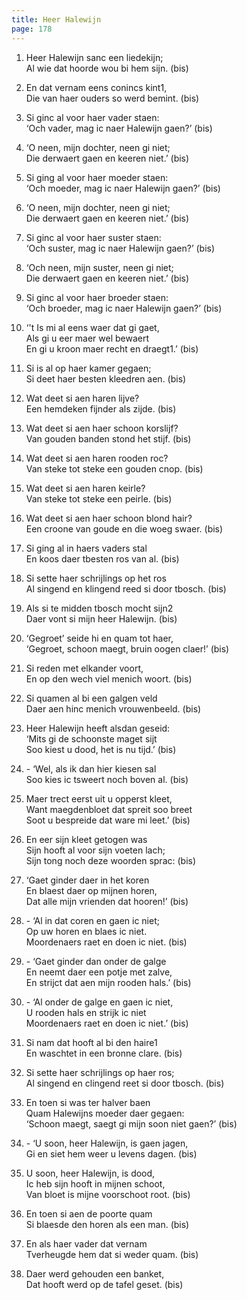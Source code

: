 ```yaml
---
title: Heer Halewijn
page: 178
---   
```


1. Heer Halewijn sanc een liedekijn;  
Al wie dat hoorde wou bi hem sijn. (bis)   


2. En dat vernam eens conincs kint1,  
Die van haer ouders so werd bemint. (bis)   


3. Si ginc al voor haer vader staen:  
‘Och vader, mag ic naer Halewijn gaen?’ (bis)   


4. ‘O neen, mijn dochter, neen gi niet;  
Die derwaert gaen en keeren niet.’ (bis)   


5. Si ging al voor haer moeder staen:  
‘Och moeder, mag ic naer Halewijn gaen?’ (bis)   


6. ‘O neen, mijn dochter, neen gi niet;  
Die derwaert gaen en keeren niet.’ (bis)   


7. Si ginc al voor haer suster staen:  
‘Och suster, mag ic naer Halewijn gaen?’ (bis)   


8. ‘Och neen, mijn suster, neen gi niet;  
Die derwaert gaen en keeren niet.’ (bis)   


9. Si ginc al voor haer broeder staen:  
‘Och broeder, mag ic naer Halewijn gaen?’ (bis)   


10. ‘'t Is mi al eens waer dat gi gaet,  
Als gi u eer maer wel bewaert  
En gi u kroon maer recht en draegt1.’ (bis)   


11. Si is al op haer kamer gegaen;  
Si deet haer besten kleedren aen. (bis)   


12. Wat deet si aen haren lijve?  
Een hemdeken fijnder als zijde. (bis)   


13. Wat deet si aen haer schoon korslijf?  
Van gouden banden stond het stijf. (bis)   


14. Wat deet si aen haren rooden roc?  
Van steke tot steke een gouden cnop. (bis)   


15. Wat deet si aen haren keirle?  
Van steke tot steke een peirle. (bis)   


16. Wat deet si aen haer schoon blond hair?  
Een croone van goude en die woeg swaer. (bis)   


17. Si ging al in haers vaders stal  
En koos daer tbesten ros van al. (bis)   


18. Si sette haer schrijlings op het ros  
Al singend en klingend reed si door tbosch. (bis)   


19. Als si te midden tbosch mocht sijn2  
Daer vont si mijn heer Halewijn. (bis)   


20. ‘Gegroet’ seide hi en quam tot haer,  
‘Gegroet, schoon maegt, bruin oogen claer!’ (bis)   


21. Si reden met elkander voort,  
En op den wech viel menich woort. (bis)   


22. Si quamen al bi een galgen veld  
Daer aen hinc menich vrouwenbeeld. (bis)   


23. Heer Halewijn heeft alsdan geseid:  
‘Mits gi de schoonste maget sijt  
Soo kiest u dood, het is nu tijd.’ (bis)   


24. \- ‘Wel, als ik dan hier kiesen sal  
Soo kies ic tsweert noch boven al. (bis)   


25. Maer trect eerst uit u opperst kleet,  
Want maegdenbloet dat spreit soo breet  
Soot u bespreide dat ware mi leet.’ (bis)   


26. En eer sijn kleet getogen was  
Sijn hooft al voor sijn voeten lach;  
Sijn tong noch deze woorden sprac: (bis)   


27. ‘Gaet ginder daer in het koren  
En blaest daer op mijnen horen,  
Dat alle mijn vrienden dat hooren!’ (bis)   


28. \- ‘Al in dat coren en gaen ic niet;  
Op uw horen en blaes ic niet.  
Moordenaers raet en doen ic niet. (bis)   


29. \- ‘Gaet ginder dan onder de galge  
En neemt daer een potje met zalve,  
En strijct dat aen mijn rooden hals.’ (bis)   


30. \- ‘Al onder de galge en gaen ic niet,  
U rooden hals en strijk ic niet  
Moordenaers raet en doen ic niet.’ (bis)   


31. Si nam dat hooft al bi den haire1  
En waschtet in een bronne clare. (bis)   


32. Si sette haer schrijlings op haer ros;  
Al singend en clingend reet si door tbosch. (bis)   


33. En toen si was ter halver baen  
Quam Halewijns moeder daer gegaen:  
‘Schoon maegt, saegt gi mijn soon niet gaen?’ (bis)   


34. \- ‘U soon, heer Halewijn, is gaen jagen,  
Gi en siet hem weer u levens dagen. (bis)   


35. U soon, heer Halewijn, is dood,  
Ic heb sijn hooft in mijnen schoot,  
Van bloet is mijne voorschoot root. (bis)   


36. En toen si aen de poorte quam  
Si blaesde den horen als een man. (bis)   


37. En als haer vader dat vernam  
Tverheugde hem dat si weder quam. (bis)   


38. Daer werd gehouden een banket,  
Dat hooft werd op de tafel geset. (bis)  
